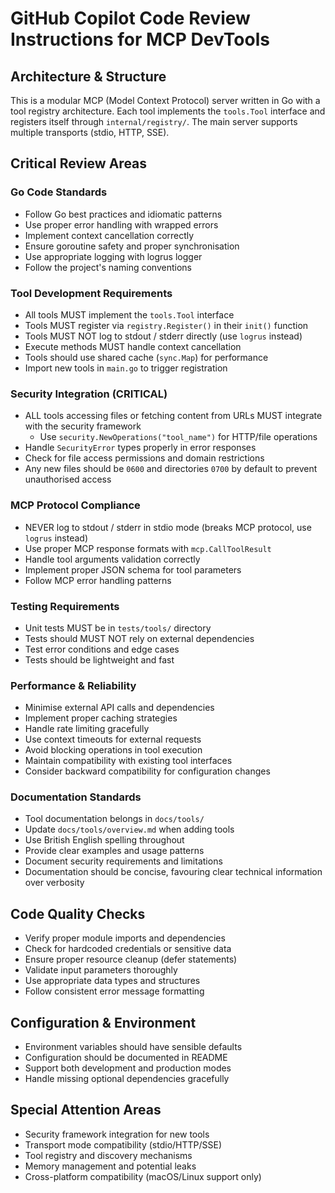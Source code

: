 # GitHub Copilot Code Review Instructions for MCP DevTools

## Architecture & Structure

This is a modular MCP (Model Context Protocol) server written in Go with a tool registry architecture. Each tool implements the `tools.Tool` interface and registers itself through `internal/registry/`. The main server supports multiple transports (stdio, HTTP, SSE).

## Critical Review Areas

### Go Code Standards
- Follow Go best practices and idiomatic patterns
- Use proper error handling with wrapped errors
- Implement context cancellation correctly
- Ensure goroutine safety and proper synchronisation
- Use appropriate logging with logrus logger
- Follow the project's naming conventions

### Tool Development Requirements
- All tools MUST implement the `tools.Tool` interface
- Tools MUST register via `registry.Register()` in their `init()` function
- Tools MUST NOT log to stdout / stderr directly (use `logrus` instead)
- Execute methods MUST handle context cancellation
- Tools should use shared cache (`sync.Map`) for performance
- Import new tools in `main.go` to trigger registration

### Security Integration (CRITICAL)
- ALL tools accessing files or fetching content from URLs MUST integrate with the security framework
  - Use `security.NewOperations("tool_name")` for HTTP/file operations
- Handle `SecurityError` types properly in error responses
- Check for file access permissions and domain restrictions
- Any new files should be `0600` and directories `0700` by default to prevent unauthorised access

### MCP Protocol Compliance
- NEVER log to stdout / stderr in stdio mode (breaks MCP protocol, use `logrus` instead)
- Use proper MCP response formats with `mcp.CallToolResult`
- Handle tool arguments validation correctly
- Implement proper JSON schema for tool parameters
- Follow MCP error handling patterns

### Testing Requirements
- Unit tests MUST be in `tests/tools/` directory
- Tests should MUST NOT rely on external dependencies
- Test error conditions and edge cases
- Tests should be lightweight and fast

### Performance & Reliability
- Minimise external API calls and dependencies
- Implement proper caching strategies
- Handle rate limiting gracefully
- Use context timeouts for external requests
- Avoid blocking operations in tool execution
- Maintain compatibility with existing tool interfaces
- Consider backward compatibility for configuration changes

### Documentation Standards
- Tool documentation belongs in `docs/tools/`
- Update `docs/tools/overview.md` when adding tools
- Use British English spelling throughout
- Provide clear examples and usage patterns
- Document security requirements and limitations
- Documentation should be concise, favouring clear technical information over verbosity

## Code Quality Checks

- Verify proper module imports and dependencies
- Check for hardcoded credentials or sensitive data
- Ensure proper resource cleanup (defer statements)
- Validate input parameters thoroughly
- Use appropriate data types and structures
- Follow consistent error message formatting

## Configuration & Environment
- Environment variables should have sensible defaults
- Configuration should be documented in README
- Support both development and production modes
- Handle missing optional dependencies gracefully

## Special Attention Areas

- Security framework integration for new tools
- Transport mode compatibility (stdio/HTTP/SSE)
- Tool registry and discovery mechanisms
- Memory management and potential leaks
- Cross-platform compatibility (macOS/Linux support only)
